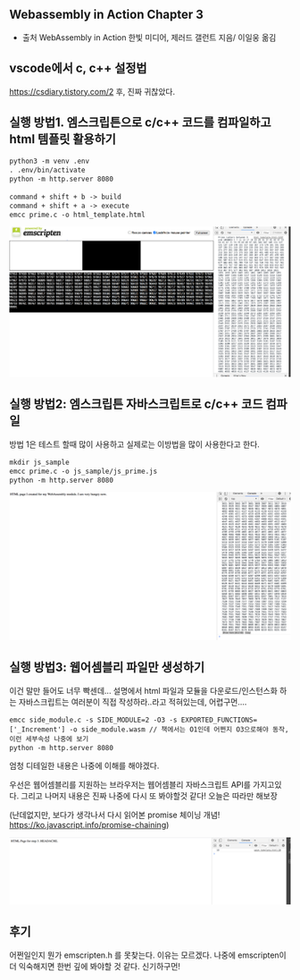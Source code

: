 ## Webassembly in Action Chapter 3
 - 출처 WebAssembly in Action 한빛 미디어, 제러드 갤런트 지음/ 이일웅 옮김

## vscode에서 c, c++ 설정법
https://csdiary.tistory.com/2
후, 진짜 귀찮았다. 

## 실행 방법1. 엠스크립튼으로 c/c++ 코드를 컴파일하고 html 템플릿 활용하기

```
python3 -m venv .env
. .env/bin/activate
python -m http.server 8080

command + shift + b -> build
command + shift + a -> execute
emcc prime.c -o html_template.html
```

<img src="./first.png">


## 실행 방법2: 엠스크립튼 자바스크립트로 c/c++ 코드 컴파일
방법 1은 테스트 할때 많이 사용하고 실제로는 이방법을 많이 사용한다고 한다. 

```
mkdir js_sample
emcc prime.c -o js_sample/js_prime.js
python -m http.server 8080
```


<img src="./second.png">


## 실행 방법3: 웹어셈블리 파일만 생성하기
이건 말만 들어도 너무 빡센데... 설명에서 html 파일과 모듈을 다운로드/인스턴스화 하는 자바스크립트는 여러분이 직접 작성하라..라고 적혀있는데, 어렵구먼....

```
emcc side_module.c -s SIDE_MODULE=2 -O3 -s EXPORTED_FUNCTIONS=['_Increment'] -o side_module.wasm // 책에서는 O1인데 어쩐지 O3으로해야 동작, 이런 세부속성 나중에 보기
python -m http.server 8080
```
엄청 디테일한 내용은 나중에 이해를 해야겠다. 

우선은 웹어셈블리를 지원하는 브라우저는 웹어셈블리 자바스크립트 API를 가지고있다. 그리고 나머지 내용은 진짜 나중에 다시 또 봐야할것 같다! 오늘은 따라만 해보장

(난데없지만, 보다가 생각나서 다시 읽어본 promise 체이닝 개념! https://ko.javascript.info/promise-chaining)

<img src="./third.png">

## 후기
어쩐일인지 뭔가 emscripten.h 를 못찾는다. 이유는 모르겠다. 나중에 emscripten이 더 익숙해지면 한번 깊에 봐야할 것 같다. 
신기하구먼! 
